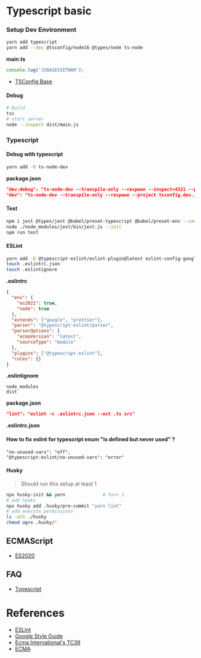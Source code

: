 # Typescript basic

### Setup Dev Environment

```bash
yarn add typescript
yarn add --dev @tsconfig/node16 @types/node ts-node
```

**main.ts**

```ts
console.log('JSBASEVIETNAM');
```

- [TSConfig Base](https://www.npmjs.com/package/@tsconfig/node16)

#### Debug

```bash
# build
tsc
# start server
node --inspect dist/main.js
```

### Typescript

#### Debug with typescript

```bash
yarn add -D ts-node-dev
```

**package.json**

```json
"dev:debug": "ts-node-dev --transpile-only --respawn --inspect=4321 --project tsconfig.dev.json src/main.ts",
"dev": "ts-node-dev --transpile-only --respawn --project tsconfig.dev.json src/main.ts",
```

#### Test

```bash
npm i jest @types/jest @babel/preset-typescript @babel/preset-env --save-dev
node ./node_modules/jest/bin/jest.js --init
npm run test
```

#### ESLint

```bash
yarn add -D @typescript-eslint/eslint-plugin@latest eslint-config-google@latest eslint @typescript-eslint/parser@latest
touch .eslintrc.json
touch .eslintignore
```

**.eslintrc**

```json
{
  "env": {
    "es2021": true,
    "node": true
  },
  "extends": ["google", "prettier"],
  "parser": "@typescript-eslint/parser",
  "parserOptions": {
    "ecmaVersion": "latest",
    "sourceType": "module"
  },
  "plugins": ["@typescript-eslint"],
  "rules": {}
}
```

**.eslintignore**

```env
node_modules
dist
```

**package.json**

```json
"lint": "eslint -c .eslintrc.json --ext .ts src"
```

**.eslintrc.json**

#### How to fix eslint for typescript enum "is defined but never used" ?

```
"no-unused-vars": "off",
"@typescript-eslint/no-unused-vars": "error"
```

#### Husky

> Should run this setup at least 1

```bash
npx husky-init && yarn              # Yarn 1
# add hooks
npx husky add .husky/pre-commit "yarn lint"
# add execute permissions
ls -alh ./husky
chmod ug+x .husky/*
```

## ECMAScript

- [ES2020](https://www.freecodecamp.org/news/javascript-new-features-es2020/)

## FAQ

- [Typescript](https://github.com/Microsoft/TypeScript/wiki/FAQ#why-are-functions-returning-non-void-assignable-to-function-returning-void)

# References

- [ESLint](https://khalilstemmler.com/blogs/typescript/eslint-for-typescript/)
- [Google Style Guide](https://google.github.io/styleguide/jsguide.html)
- [Ecma International's TC39](https://tc39.es/)
- [ECMA](https://developer.mozilla.org/en-US/docs/Web/JavaScript/Language_Resources)
